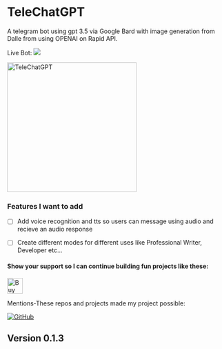 # TeleChatGPT

A telegram bot using gpt 3.5 via Google Bard with image generation from Dalle from using OPENAI on Rapid API.

Live Bot: 
<a href="https://t.me/TgramChatGPT_bot"><img src="https://img.shields.io/badge/Telegram-Chat%20with%20TeleChatGPT-blue?style=flat-square&logo=telegram"></a>

<img src="https://i.ibb.co/zX3ShVy/IMG-20230515-191340-544.jpg" alt="TeleChatGPT" width="300">



### Features I want to add
- [ ] Add voice recognition and tts so users can message using audio and recieve an audio response
- [ ] Create different modes for different uses like Professional Writer, Developer etc...





#### Show your support so I can continue building fun projects like these:
<a href='https://ko-fi.com/W7W1KJXSN' target='_blank'><img height='36' style='border:0px;height:36px;' src='https://storage.ko-fi.com/cdn/kofi2.png?v=3' border='0' alt='Buy Me a Coffee at ko-fi.com' /></a>

Mentions-These repos and projects made my project possible:

[![GitHub](https://img.shields.io/badge/GitHub-acheong08%2FBard-blue?style=flat-square&logo=github)](https://github.com/acheong08/Bard)


## Version 0.1.3


